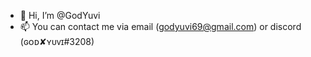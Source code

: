 - 👋 Hi, I’m @GodYuvi 
- 📫 You can contact me via email (godyuvi69@gmail.com) or discord (ɢᴏᴅ✘ʏᴜᴠɪ#3208)
<!---
GodYuvi/GodYuvi is a ✨ special ✨ repository because its `README.md` (this file) appears on your GitHub profile.
You can click the Preview link to take a look at your changes.
--->
